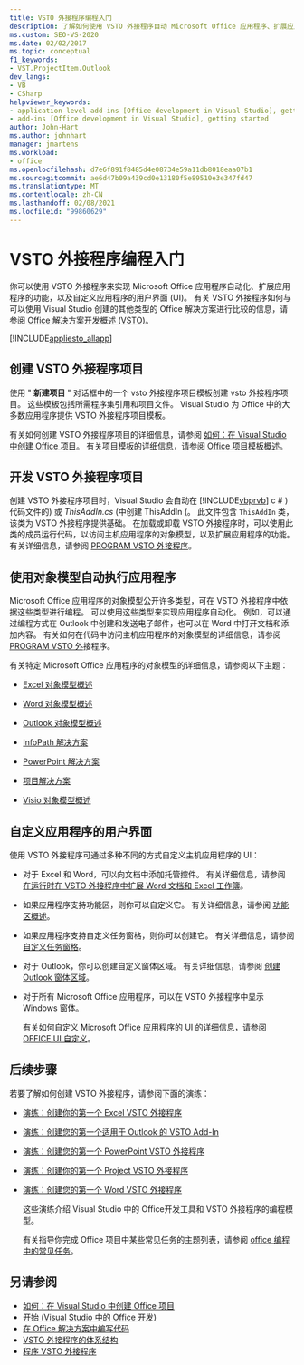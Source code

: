 ```yaml
---
title: VSTO 外接程序编程入门
description: 了解如何使用 VSTO 外接程序自动 Microsoft Office 应用程序、扩展应用程序的功能以及自定义应用程序的用户界面。
ms.custom: SEO-VS-2020
ms.date: 02/02/2017
ms.topic: conceptual
f1_keywords:
- VST.ProjectItem.Outlook
dev_langs:
- VB
- CSharp
helpviewer_keywords:
- application-level add-ins [Office development in Visual Studio], getting started
- add-ins [Office development in Visual Studio], getting started
author: John-Hart
ms.author: johnhart
manager: jmartens
ms.workload:
- office
ms.openlocfilehash: d7e6f891f8485d4e08734e59a11db8018eaa07b1
ms.sourcegitcommit: ae6d47b09a439cd0e13180f5e89510e3e347fd47
ms.translationtype: MT
ms.contentlocale: zh-CN
ms.lasthandoff: 02/08/2021
ms.locfileid: "99860629"
---
```

# <a name="get-started-programming-vsto-add-ins"></a>VSTO 外接程序编程入门
  你可以使用 VSTO 外接程序来实现 Microsoft Office 应用程序自动化、扩展应用程序的功能，以及自定义应用程序的用户界面 (UI)。 有关 VSTO 外接程序如何与可以使用 Visual Studio 创建的其他类型的 Office 解决方案进行比较的信息，请参阅 [Office 解决方案开发概述 &#40;VSTO&#41;](../vsto/office-solutions-development-overview-vsto.md)。

 [!INCLUDE[appliesto_allapp](../vsto/includes/appliesto-allapp-md.md)]

## <a name="create-vsto-add-in-projects"></a>创建 VSTO 外接程序项目
 使用 " **新建项目** " 对话框中的一个 vsto 外接程序项目模板创建 vsto 外接程序项目。 这些模板包括所需程序集引用和项目文件。 Visual Studio 为 Office 中的大多数应用程序提供 VSTO 外接程序项目模板。

 有关如何创建 VSTO 外接程序项目的详细信息，请参阅 [如何：在 Visual Studio 中创建 Office 项目](../vsto/how-to-create-office-projects-in-visual-studio.md)。 有关项目模板的详细信息，请参阅 [Office 项目模板概述](../vsto/office-project-templates-overview.md)。

## <a name="develop-vsto-add-in-projects"></a>开发 VSTO 外接程序项目
 创建 VSTO 外接程序项目时，Visual Studio 会自动在 [!INCLUDE[vbprvb](../sharepoint/includes/vbprvb-md.md)] c # ) 代码文件的) 或 *ThisAddIn.cs* (中创建 ThisAddIn (。 此文件包含 `ThisAddIn` 类，该类为 VSTO 外接程序提供基础。 在加载或卸载 VSTO 外接程序时，可以使用此类的成员运行代码，以访问主机应用程序的对象模型，以及扩展应用程序的功能。 有关详细信息，请参阅 [PROGRAM VSTO 外接程序](../vsto/programming-vsto-add-ins.md)。

## <a name="automate-applications-by-using-the-object-models"></a>使用对象模型自动执行应用程序
 Microsoft Office 应用程序的对象模型公开许多类型，可在 VSTO 外接程序中依据这些类型进行编程。 可以使用这些类型来实现应用程序自动化。 例如，可以通过编程方式在 Outlook 中创建和发送电子邮件，也可以在 Word 中打开文档和添加内容。 有关如何在代码中访问主机应用程序的对象模型的详细信息，请参阅 [PROGRAM VSTO 外](../vsto/programming-vsto-add-ins.md)接程序。

 有关特定 Microsoft Office 应用程序的对象模型的详细信息，请参阅以下主题：

- [Excel 对象模型概述](../vsto/excel-object-model-overview.md)

- [Word 对象模型概述](../vsto/word-object-model-overview.md)

- [Outlook 对象模型概述](../vsto/outlook-object-model-overview.md)

- [InfoPath 解决方案](../vsto/infopath-solutions.md)

- [PowerPoint 解决方案](../vsto/powerpoint-solutions.md)

- [项目解决方案](../vsto/project-solutions.md)

- [Visio 对象模型概述](../vsto/visio-object-model-overview.md)

## <a name="customize-the-user-interface-of-applications"></a>自定义应用程序的用户界面
 使用 VSTO 外接程序可通过多种不同的方式自定义主机应用程序的 UI：

- 对于 Excel 和 Word，可以向文档中添加托管控件。 有关详细信息，请参阅 [在运行时在 VSTO 外接程序中扩展 Word 文档和 Excel 工作簿](../vsto/extending-word-documents-and-excel-workbooks-in-vsto-add-ins-at-run-time.md)。

- 如果应用程序支持功能区，则你可以自定义它。 有关详细信息，请参阅 [功能区概述](../vsto/ribbon-overview.md)。

- 如果应用程序支持自定义任务窗格，则你可以创建它。 有关详细信息，请参阅 [自定义任务窗格](../vsto/custom-task-panes.md)。

- 对于 Outlook，你可以创建自定义窗体区域。 有关详细信息，请参阅 [创建 Outlook 窗体区域](../vsto/creating-outlook-form-regions.md)。

- 对于所有 Microsoft Office 应用程序，可以在 VSTO 外接程序中显示 Windows 窗体。

  有关如何自定义 Microsoft Office 应用程序的 UI 的详细信息，请参阅 [OFFICE UI 自定义](../vsto/office-ui-customization.md)。

## <a name="next-steps"></a>后续步骤
 若要了解如何创建 VSTO 外接程序，请参阅下面的演练：

- [演练：创建你的第一个 Excel VSTO 外接程序](../vsto/walkthrough-creating-your-first-vsto-add-in-for-excel.md)

- [演练：创建您的第一个适用于 Outlook 的 VSTO Add-In](../vsto/walkthrough-creating-your-first-vsto-add-in-for-outlook.md)

- [演练：创建您的第一个 PowerPoint VSTO 外接程序](../vsto/walkthrough-creating-your-first-vsto-add-in-for-powerpoint.md)

- [演练：创建你的第一个 Project VSTO 外接程序](../vsto/walkthrough-creating-your-first-vsto-add-in-for-project.md)

- [演练：创建您的第一个 Word VSTO 外接程序](../vsto/walkthrough-creating-your-first-vsto-add-in-for-word.md)

  这些演练介绍 Visual Studio 中的 Office开发工具和 VSTO 外接程序的编程模型。

  有关指导你完成 Office 项目中某些常见任务的主题列表，请参阅 [office 编程中的常见任务](../vsto/common-tasks-in-office-programming.md)。

## <a name="see-also"></a>另请参阅
- [如何：在 Visual Studio 中创建 Office 项目](../vsto/how-to-create-office-projects-in-visual-studio.md)
- [开始 &#40;Visual Studio 中的 Office 开发&#41;](../vsto/getting-started-office-development-in-visual-studio.md)
- [在 Office 解决方案中编写代码](../vsto/writing-code-in-office-solutions.md)
- [VSTO 外接程序的体系结构](../vsto/architecture-of-vsto-add-ins.md)
- [程序 VSTO 外接程序](../vsto/programming-vsto-add-ins.md)
